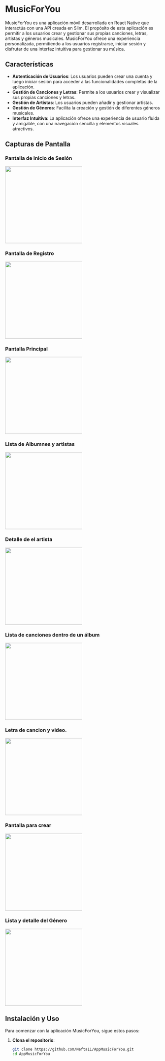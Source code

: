 ﻿# MusicForYou
MusicForYou es una aplicación móvil desarrollada en React Native que interactúa con una API creada en Slim. El propósito de esta aplicación es permitir a los usuarios crear y gestionar sus propias canciones, letras, artistas y géneros musicales. MusicForYou ofrece una experiencia personalizada, permitiendo a los usuarios registrarse, iniciar sesión y disfrutar de una interfaz intuitiva para gestionar su música.

## Características
- **Autenticación de Usuarios**: Los usuarios pueden crear una cuenta y luego iniciar sesión para acceder a las funcionalidades completas de la aplicación.
- **Gestión de Canciones y Letras**: Permite a los usuarios crear y visualizar sus propias canciones y letras.
- **Gestión de Artistas**: Los usuarios pueden añadir y gestionar artistas.
- **Gestión de Géneros**: Facilita la creación y gestión de diferentes géneros musicales.
- **Interfaz Intuitiva**: La aplicación ofrece una experiencia de usuario fluida y amigable, con una navegación sencilla y elementos visuales atractivos.

## Capturas de Pantalla

### Pantalla de Inicio de Sesión
<img src="https://raw.githubusercontent.com/Nefta11/AppMusicForYou/main/src/public/Screenshot_1717172107.png" width="250">

### Pantalla de Registro
<img src="https://raw.githubusercontent.com/Nefta11/AppMusicForYou/main/src/public/Screenshot_1717172116.png" width="250">

### Pantalla Principal
<img src="https://raw.githubusercontent.com/Nefta11/AppMusicForYou/main/src/public/Screenshot_1717172129.png" width="250">

### Lista de Albumnes y artistas
<img src="https://raw.githubusercontent.com/Nefta11/AppMusicForYou/main/src/public/Screenshot_1717172140.png" width="250">

### Detalle de el artista
<img src="https://raw.githubusercontent.com/Nefta11/AppMusicForYou/main/src/public/Screenshot_1717172146.png" width="250">

### Lista de canciones dentro de un álbum
<img src="https://raw.githubusercontent.com/Nefta11/AppMusicForYou/main/src/public/Screenshot_1717172169.png" width="250">

### Letra de cancion y video.
<img src="https://raw.githubusercontent.com/Nefta11/AppMusicForYou/main/src/public/Screenshot_1717172175.png" width="250">

### Pantalla para crear
<img src="https://raw.githubusercontent.com/Nefta11/AppMusicForYou/main/src/public/Screenshot_1717172180.png" width="250">

### Lista y detalle del Género
<img src="https://raw.githubusercontent.com/Nefta11/AppMusicForYou/main/src/public/Screenshot_1717172185.png" width="250">

## Instalación y Uso

Para comenzar con la aplicación MusicForYou, sigue estos pasos:

1. **Clona el repositorio**:
   ```sh
   git clone https://github.com/Nefta11/AppMusicForYou.git
   cd AppMusicForYou
